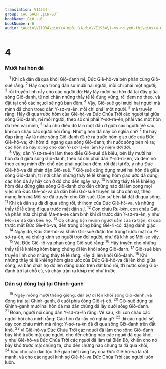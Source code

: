 ```yaml
---
translation: VI1934
group: CÁC SÁCH LỊCH-SỬ
bookName: Giô-suê 
bookNumber: 6
audio: \Audio\VI1934\gios\4.mp3; \Audio\VI1934\1-ms-nguyen-thi\gios\4.mp3
---
```


<div class="title"><h1>4</h1><h3>Mười hai hòn đá</h3></div>
<span class="verse gios_4_1"> <sup>1</sup> Khi cả dân đã qua khỏi Giô-đanh rồi, Đức Giê-hô-va bèn phán cùng Giô-suê rằng: </span>
<span class="verse gios_4_2"><sup>2</sup> Hãy chọn trong dân sự mười hai người, mỗi chi phái một người; </span>
<span class="verse gios_4_3"><sup>3</sup> rồi truyền lịnh nầy cho các người đó: Hãy lấy mười hai hòn đá tại đây giữa sông Giô-đanh, từ nơi chân những thầy tế lễ đứng vững, rồi đem nó theo, và đặt tại chỗ các ngươi sẽ ngủ ban đêm. </span>
<span class="verse gios_4_4"><sup>4</sup> Vậy, Giô-suê gọi mười hai người mà mình đã chọn trong dân Y-sơ-ra-ên, mỗi chi phái một người, </span>
<span class="verse gios_4_5"><sup>5</sup> mà truyền rằng: Hãy đi qua trước hòm của Giê-hô-va Đức Chúa Trời các ngươi tại giữa sông Giô-đanh, rồi mỗi người, theo số chi phái Y-sơ-ra-ên, phải vác một hòn đá trên vai mình, </span>
<span class="verse gios_4_6"><sup>6</sup> hầu cho điều đó làm một dấu ở giữa các ngươi. Về sau, khi con cháu các ngươi hỏi rằng: Những hòn đá nầy có nghĩa chi? </span>
<span class="verse gios_4_7"><sup>7</sup> thì hãy đáp rằng: Ấy là nước sông Giô-đanh đã rẽ ra trước hòm giao ước của Đức Giê-hô-va; khi hòm đi ngang qua sông Giô-đanh; thì nước sông bèn rẽ ra; các hòn đá nầy dùng cho dân Y-sơ-ra-ên làm kỷ niệm đời đời. <br/></span>
<span class="verse gios_4_8"> <sup>8</sup> Vậy, dân Y-sơ-ra-ên làm theo điều Giô-suê đã biểu, bèn lấy mười hai hòn đá ở giữa sông Giô-đanh, theo số chi phái dân Y-sơ-ra-ên, và đem nó theo cùng mình đến chỗ nào phải ngủ ban đêm, rồi đặt tại đó, y như Đức Giê-hô-va đã phán dặn Giô-suê. </span>
<span class="verse gios_4_9"><sup>9</sup> Giô-suê cũng dựng mười hai hòn đá giữa sông Giô-đanh, tại nơi chân những thầy tế lễ khiêng hòm giao ước đã đứng; các hòn đá ấy hãy còn ở đó cho đến ngày nay. </span>
<span class="verse gios_4_10"><sup>10</sup> Những thầy tế lễ khiêng hòm đều đứng giữa sông Giô-đanh cho đến chừng nào đã làm xong mọi việc mà Đức Giê-hô-va đã dặn biểu Giô-suê truyền lại cho dân sự, theo mạng lịnh mà Môi-se đã truyền cho Giô-suê. Dân sự bèn lật đật đi qua sông. </span>
<span class="verse gios_4_11"><sup>11</sup> Khi cả dân sự đã đi qua sông rồi, thì hòm của Đức Giê-hô-va, và những thầy tế lễ cũng đi qua trước mặt dân sự. </span>
<span class="verse gios_4_12"><sup>12</sup> Con cháu Ru-bên, con cháu Gát, và phân nửa chi phái Ma-na-se cầm binh khí đi trước dân Y-sơ-ra-ên, y như Môi-se đã dặn biểu họ. </span>
<span class="verse gios_4_13"><sup>13</sup> Có chừng bốn muôn người sắm sửa ra trận, đi qua trước mặt Đức Giê-hô-va, đến trong đồng bằng Giê-ri-cô, đặng đánh giặc. <br/></span>
<span class="verse gios_4_14"> <sup>14</sup> Ngày đó, Đức Giê-hô-va khiến Giô-suê được tôn trọng trước mặt cả Y-sơ-ra-ên, và chúng kính sợ người trọn đời người, như đã kính sợ Môi-se vậy. <br/></span>
<span class="verse gios_4_15"> <sup>15</sup> Vả, Đức Giê-hô-va phán cùng Giô-suê rằng: </span>
<span class="verse gios_4_16"><sup>16</sup> Hãy truyền cho những thầy tế lễ khiêng hòm bảng chứng đi lên khỏi sông Giô-đanh. </span>
<span class="verse gios_4_17"><sup>17</sup> Giô-suê bèn truyền lịnh cho những thầy tế lễ rằng: Hãy đi lên khỏi Giô-đanh. </span>
<span class="verse gios_4_18"><sup>18</sup> Khi những thầy tế lễ khiêng hòm giao ước của Đức Giê-hô-va đã lên khỏi giữa sông, và bàn chân họ dở lên đặng bước trên đất khô rồi, thì nước sông Giô-đanh trở lại chỗ cũ, và chảy tràn ra khắp mé như trước. <br/></span>
<div class="title"><h3>Dân sự đóng trại tại Ghinh-ganh</h3></div>
<span class="verse gios_4_19"> <sup>19</sup> Ngày mồng mười tháng giêng, dân sự đi lên khỏi sông Giô-đanh, và đóng trại tại Ghinh-ganh, ở cuối phía đông Giê-ri-cô. </span>
<span class="verse gios_4_20"><sup>20</sup> Giô-suê dựng tại Ghinh-ganh mười hai hòn đá mà dân chúng đã lấy dưới sông Giô-đanh. </span>
<span class="verse gios_4_21"><sup>21</sup> Đoạn, người nói cùng dân Y-sơ-ra-ên rằng: Về sau, khi con cháu các ngươi hỏi cha mình rằng: Các hòn đá nầy có nghĩa gì? </span>
<span class="verse gios_4_22"><sup>22</sup> thì các ngươi sẽ dạy con cháu mình mà rằng: Y-sơ-ra-ên đã đi qua sông Giô-đanh trên đất khô, </span>
<span class="verse gios_4_23"><sup>23</sup> vì Giê-hô-va Đức Chúa Trời các ngươi đã làm cho sông Giô-đanh bày khô trước mặt các ngươi, cho đến chừng nào các ngươi đã qua khỏi, --- y như Giê-hô-va Đức Chúa Trời các ngươi đã làm tại Biển Đỏ, khiến cho nó bày khô trước mặt chúng ta, cho đến chừng nào chúng ta đã qua khỏi, </span>
<span class="verse gios_4_24"><sup>24</sup> hầu cho các dân tộc thế gian biết rằng tay của Đức Giê-hô-va là rất mạnh, và cho các ngươi kính sợ Giê-hô-va Đức Chúa Trời các ngươi luôn luôn. <br/> <br/></span>
